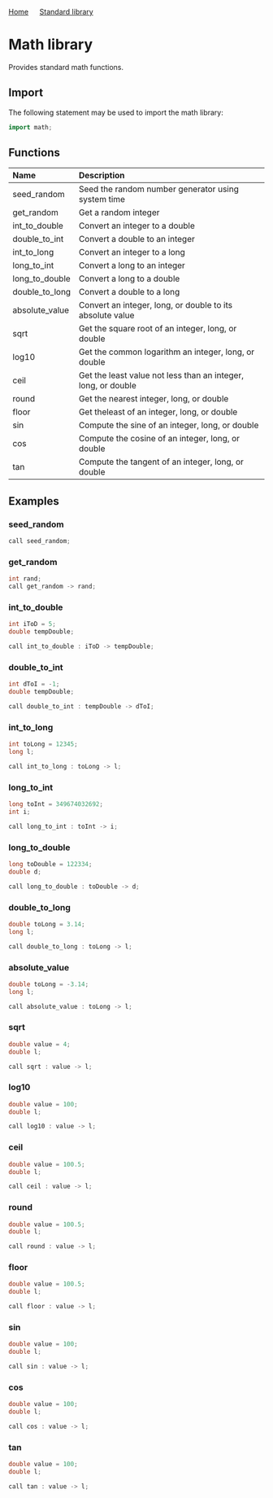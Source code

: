 [Home](https://github.com/puckowski/concert7/blob/master/) <span>&emsp;</span> [Standard library](https://github.com/puckowski/concert7/blob/master/standard_library/standard_library.md)

# Math library

Provides standard math functions.

## Import

The following statement may be used to import the math library:

```cpp
import math;
```

## Functions

| Name           | Description                                                   |
|:---------------|:--------------------------------------------------------------|
| seed_random    | Seed the random number generator using system time            |
| get_random     | Get a random integer                                          |
| int_to_double  | Convert an integer to a double                                |
| double_to_int  | Convert a double to an integer                                |
| int_to_long    | Convert an integer to a long                                  |
| long_to_int    | Convert a long to an integer                                  |
| long_to_double | Convert a long to a double                                    |
| double_to_long | Convert a double to a long                                    |
| absolute_value | Convert an integer, long, or double to its absolute value     |
| sqrt           | Get the square root of an integer, long, or double            |
| log10          | Get the common logarithm an integer, long, or double          |
| ceil           | Get the least value not less than an integer, long, or double |
| round          | Get the nearest integer, long, or double                      |
| floor          | Get theleast of an integer, long, or double                   |
| sin            | Compute the sine of an integer, long, or double               |
| cos            | Compute the cosine of an integer, long, or double             |
| tan            | Compute the tangent of an integer, long, or double            |

## Examples

### seed_random

```cpp
call seed_random;
```

### get_random

```cpp
int rand;
call get_random -> rand;
```

### int_to_double

```cpp
int iToD = 5;
double tempDouble;

call int_to_double : iToD -> tempDouble;
```

### double_to_int

```cpp
int dToI = -1;
double tempDouble;

call double_to_int : tempDouble -> dToI;
```

### int_to_long

```cpp
int toLong = 12345;
long l;

call int_to_long : toLong -> l;
```

### long_to_int

```cpp
long toInt = 349674032692;
int i;

call long_to_int : toInt -> i;
```

### long_to_double

```cpp
long toDouble = 122334;
double d;

call long_to_double : toDouble -> d;
```

### double_to_long

```cpp
double toLong = 3.14;
long l;

call double_to_long : toLong -> l;
```

### absolute_value

```cpp
double toLong = -3.14;
long l;

call absolute_value : toLong -> l;
```

### sqrt

```cpp
double value = 4;
double l;

call sqrt : value -> l;
```

### log10

```cpp
double value = 100;
double l;

call log10 : value -> l;
```

### ceil

```cpp
double value = 100.5;
double l;

call ceil : value -> l;
```

### round

```cpp
double value = 100.5;
double l;

call round : value -> l;
```

### floor

```cpp
double value = 100.5;
double l;

call floor : value -> l;
```

### sin

```cpp
double value = 100;
double l;

call sin : value -> l;
```

### cos

```cpp
double value = 100;
double l;

call cos : value -> l;
```

### tan

```cpp
double value = 100;
double l;

call tan : value -> l;
```
